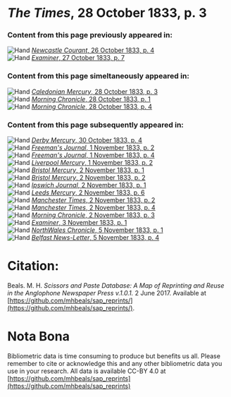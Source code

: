 # *The Times*, 28 October 1833, p. 3  
  
### Content from this page previously appeared in:  
![Hand](http://scissorsandpaste.net/wp-content/uploads/2017/06/smallhandpointer.png) [*Newcastle Courant*, 26 October 1833, p. 4](https://mhbeals.github.io/sap_html/Newcastle-Courant/Newcastle-Courant-26-October-1833-p-4)  
![Hand](http://scissorsandpaste.net/wp-content/uploads/2017/06/smallhandpointer.png) [*Examiner*, 27 October 1833, p. 7](https://mhbeals.github.io/sap_html/Examiner/Examiner-27-October-1833-p-7)  
  
### Content from this page simeltaneously appeared in:  
![Hand](http://scissorsandpaste.net/wp-content/uploads/2017/06/smallhandpointer.png) [*Caledonian Mercury*, 28 October 1833, p. 3](https://mhbeals.github.io/sap_html/Caledonian-Mercury/Caledonian-Mercury-28-October-1833-p-3)  
![Hand](http://scissorsandpaste.net/wp-content/uploads/2017/06/smallhandpointer.png) [*Morning Chronicle*, 28 October 1833, p. 1](https://mhbeals.github.io/sap_html/Morning-Chronicle/Morning-Chronicle-28-October-1833-p-1)  
![Hand](http://scissorsandpaste.net/wp-content/uploads/2017/06/smallhandpointer.png) [*Morning Chronicle*, 28 October 1833, p. 4](https://mhbeals.github.io/sap_html/Morning-Chronicle/Morning-Chronicle-28-October-1833-p-4)  
  
### Content from this page subsequently appeared in:  
![Hand](http://scissorsandpaste.net/wp-content/uploads/2017/06/smallhandpointer.png) [*Derby Mercury*, 30 October 1833, p. 4](https://mhbeals.github.io/sap_html/Derby-Mercury/Derby-Mercury-30-October-1833-p-4)  
![Hand](http://scissorsandpaste.net/wp-content/uploads/2017/06/smallhandpointer.png) [*Freeman's Journal*, 1 November 1833, p. 2](https://mhbeals.github.io/sap_html/Freeman's-Journal/Freeman's-Journal-1-November-1833-p-2)  
![Hand](http://scissorsandpaste.net/wp-content/uploads/2017/06/smallhandpointer.png) [*Freeman's Journal*, 1 November 1833, p. 4](https://mhbeals.github.io/sap_html/Freeman's-Journal/Freeman's-Journal-1-November-1833-p-4)  
![Hand](http://scissorsandpaste.net/wp-content/uploads/2017/06/smallhandpointer.png) [*Liverpool Mercury*, 1 November 1833, p. 2](https://mhbeals.github.io/sap_html/Liverpool-Mercury/Liverpool-Mercury-1-November-1833-p-2)  
![Hand](http://scissorsandpaste.net/wp-content/uploads/2017/06/smallhandpointer.png) [*Bristol Mercury*, 2 November 1833, p. 1](https://mhbeals.github.io/sap_html/Bristol-Mercury/Bristol-Mercury-2-November-1833-p-1)  
![Hand](http://scissorsandpaste.net/wp-content/uploads/2017/06/smallhandpointer.png) [*Bristol Mercury*, 2 November 1833, p. 2](https://mhbeals.github.io/sap_html/Bristol-Mercury/Bristol-Mercury-2-November-1833-p-2)  
![Hand](http://scissorsandpaste.net/wp-content/uploads/2017/06/smallhandpointer.png) [*Ipswich Journal*, 2 November 1833, p. 1](https://mhbeals.github.io/sap_html/Ipswich-Journal/Ipswich-Journal-2-November-1833-p-1)  
![Hand](http://scissorsandpaste.net/wp-content/uploads/2017/06/smallhandpointer.png) [*Leeds Mercury*, 2 November 1833, p. 6](https://mhbeals.github.io/sap_html/Leeds-Mercury/Leeds-Mercury-2-November-1833-p-6)  
![Hand](http://scissorsandpaste.net/wp-content/uploads/2017/06/smallhandpointer.png) [*Manchester Times*, 2 November 1833, p. 2](https://mhbeals.github.io/sap_html/Manchester-Times/Manchester-Times-2-November-1833-p-2)  
![Hand](http://scissorsandpaste.net/wp-content/uploads/2017/06/smallhandpointer.png) [*Manchester Times*, 2 November 1833, p. 4](https://mhbeals.github.io/sap_html/Manchester-Times/Manchester-Times-2-November-1833-p-4)  
![Hand](http://scissorsandpaste.net/wp-content/uploads/2017/06/smallhandpointer.png) [*Morning Chronicle*, 2 November 1833, p. 3](https://mhbeals.github.io/sap_html/Morning-Chronicle/Morning-Chronicle-2-November-1833-p-3)  
![Hand](http://scissorsandpaste.net/wp-content/uploads/2017/06/smallhandpointer.png) [*Examiner*, 3 November 1833, p. 1](https://mhbeals.github.io/sap_html/Examiner/Examiner-3-November-1833-p-1)  
![Hand](http://scissorsandpaste.net/wp-content/uploads/2017/06/smallhandpointer.png) [*NorthWales Chronicle*, 5 November 1833, p. 1](https://mhbeals.github.io/sap_html/NorthWales-Chronicle/NorthWales-Chronicle-5-November-1833-p-1)  
![Hand](http://scissorsandpaste.net/wp-content/uploads/2017/06/smallhandpointer.png) [*Belfast News-Letter*, 5 November 1833, p. 4](https://mhbeals.github.io/sap_html/Belfast-News-Letter/Belfast-News-Letter-5-November-1833-p-4)  


# Citation: 

Beals. M. H. *Scissors and Paste Database: A Map of Reprinting and Reuse in the Anglophone Newspaper Press v.1.0.1.* 2 June 2017. Available at [https://github.com/mhbeals/sap_reprints/](https://github.com/mhbeals/sap_reprints/). 

# Nota Bona

Bibliometric data is time consuming to produce but benefits us all. Please remember to cite or acknowledge this and any other bibliometric data you use in your research. All data is available CC-BY 4.0 at [https://github.com/mhbeals/sap_reprints](https://github.com/mhbeals/sap_reprints)